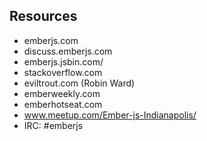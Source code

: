 ##  Resources

* emberjs.com
* discuss.emberjs.com
* emberjs.jsbin.com/
* stackoverflow.com
* eviltrout.com (Robin Ward)
* emberweekly.com
* emberhotseat.com
* www.meetup.com/Ember-js-Indianapolis/
* IRC: #emberjs
